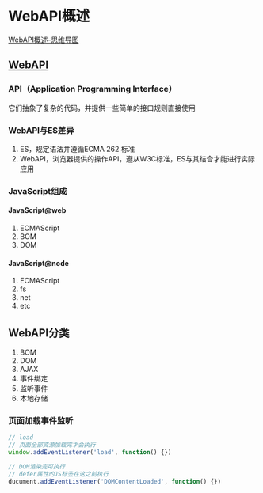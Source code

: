 # WebAPI概述

[WebAPI概述-思维导图](./mind/01-WebAPI概述.html)

## [WebAPI](https://developer.mozilla.org/zh-CN/docs/Learn/JavaScript/Client-side_web_APIs)

### API（Application Programming Interface）

它们抽象了复杂的代码，并提供一些简单的接口规则直接使用

### WebAPI与ES差异

1. ES，规定语法并遵循ECMA 262 标准
2. WebAPI，浏览器提供的操作API，遵从W3C标准，ES与其结合才能进行实际应用

### JavaScript组成

#### JavaScript@web

1. ECMAScript
2. BOM
3. DOM

#### JavaScript@node

1. ECMAScript
2. fs
3. net
4. etc

## WebAPI分类

1. BOM
2. DOM
3. AJAX
4. 事件绑定
5. 监听事件
6. 本地存储

### 页面加载事件监听

```js
// load
// 页面全部资源加载完才会执行
window.addEventListener('load', function() {})

// DOM渲染完可执行
// defer属性的JS标签在这之前执行
ducument.addEventListener('DOMContentLoaded', function() {})
```
